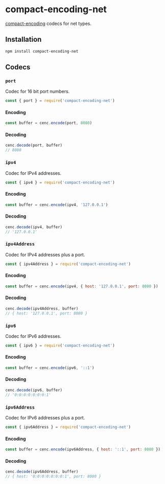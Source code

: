 # compact-encoding-net

[compact-encoding](https://github.com/compact-encoding/compact-encoding) codecs for net types.

## Installation

```sh
npm install compact-encoding-net
```

## Codecs

### `port`

Codec for 16 bit port numbers.

```js
const { port } = require('compact-encoding-net')
```

#### Encoding

```js
const buffer = cenc.encode(port, 8080)
```

#### Decoding

```js
cenc.decode(port, buffer)
// 8080
```

### `ipv4`

Codec for IPv4 addresses.

```js
const { ipv4 } = require('compact-encoding-net')
```

#### Encoding

```js
const buffer = cenc.encode(ipv4, '127.0.0.1')
```

#### Decoding

```js
cenc.decode(ipv4, buffer)
// '127.0.0.1'
```

### `ipv4Address`

Codec for IPv4 addresses plus a port.

```js
const { ipv4Address } = require('compact-encoding-net')
```

#### Encoding

```js
const buffer = cenc.encode(ipv4, { host: '127.0.0.1', port: 8080 })
```

#### Decoding

```js
cenc.decode(ipv4Address, buffer)
// { host: '127.0.0.1', port: 8080 }
```

### `ipv6`

Codec for IPv6 addresses.

```js
const { ipv6 } = require('compact-encoding-net')
```

#### Encoding

```js
const buffer = cenc.encode(ipv6, '::1')
```

#### Decoding

```js
cenc.decode(ipv6, buffer)
// '0:0:0:0:0:0:0:1'
```

### `ipv6Address`

Codec for IPv6 addresses plus a port.

```js
const { ipv6Address } = require('compact-encoding-net')
```

#### Encoding

```js
const buffer = cenc.encode(ipv6Address, { host: '::1', port: 8080 })
```

#### Decoding

```js
cenc.decode(ipv6Address, buffer)
// { host: '0:0:0:0:0:0:0:1', port: 8080 }
```
